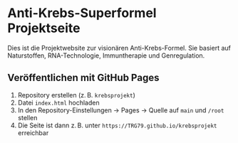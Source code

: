 # Anti-Krebs-Superformel Projektseite

Dies ist die Projektwebsite zur visionären Anti-Krebs-Formel. Sie basiert auf Naturstoffen, RNA-Technologie, Immuntherapie und Genregulation.

## Veröffentlichen mit GitHub Pages

1. Repository erstellen (z. B. `krebsprojekt`)
2. Datei `index.html` hochladen
3. In den Repository-Einstellungen -> Pages -> Quelle auf `main` und `/root` stellen
4. Die Seite ist dann z. B. unter `https://TRG79.github.io/krebsprojekt` erreichbar
